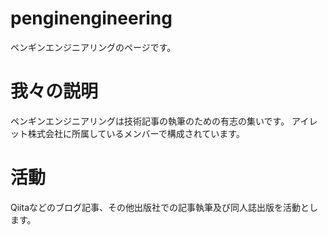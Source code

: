 # penginengineering
ペンギンエンジニアリングのページです。

# 我々の説明
ペンギンエンジニアリングは技術記事の執筆のための有志の集いです。
アイレット株式会社に所属しているメンバーで構成されています。

# 活動
Qiitaなどのブログ記事、その他出版社での記事執筆及び同人誌出版を活動とします。

